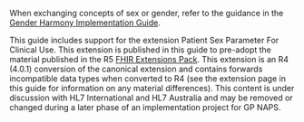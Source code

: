 When exchanging concepts of sex or gender, refer to the guidance in the [Gender Harmony Implementation Guide](http://hl7.org/xprod/ig/uv/gender-harmony/).

<p class="stu-note">This guide includes support for the extension Patient Sex Parameter For Clinical Use. This extension is published in this guide to pre-adopt the material published in the R5 <a href="http://hl7.org/fhir/extensions/1.0.0">FHIR Extensions Pack</a>. This extension is an R4 (4.0.1) conversion of the canonical extension and contains forwards incompatible data types when converted to R4 (see the extension page in this guide for information on any  material differences). This content is under discussion with HL7 International and HL7 Australia and may be removed or changed during a later phase of an implementation project for GP NAPS.</p>